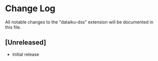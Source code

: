 # Change Log

All notable changes to the "dataiku-dss" extension will be documented in this file.

## [Unreleased]

- Initial release